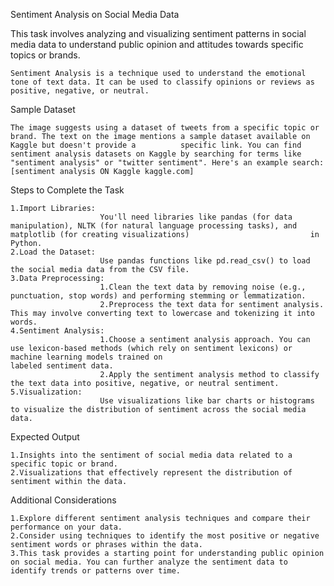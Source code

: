 Sentiment Analysis on Social Media Data

This task involves analyzing and visualizing sentiment patterns in social media data to understand public opinion and attitudes towards specific topics or brands.
    
    Sentiment Analysis is a technique used to understand the emotional tone of text data. It can be used to classify opinions or reviews as positive, negative, or neutral.

Sample Dataset

  
    The image suggests using a dataset of tweets from a specific topic or brand. The text on the image mentions a sample dataset available on Kaggle but doesn't provide a          specific link. You can find sentiment analysis datasets on Kaggle by searching for terms like "sentiment analysis" or "twitter sentiment". Here's an example search:            [sentiment analysis ON Kaggle kaggle.com]

Steps to Complete the Task

    1.Import Libraries: 
                        You'll need libraries like pandas (for data manipulation), NLTK (for natural language processing tasks), and matplotlib (for creating visualizations)                           in Python.
    2.Load the Dataset: 
                        Use pandas functions like pd.read_csv() to load the social media data from the CSV file.
    3.Data Preprocessing:
                        1.Clean the text data by removing noise (e.g., punctuation, stop words) and performing stemming or lemmatization.
                        2.Preprocess the text data for sentiment analysis. This may involve converting text to lowercase and tokenizing it into words.
    4.Sentiment Analysis:
                        1.Choose a sentiment analysis approach. You can use lexicon-based methods (which rely on sentiment lexicons) or machine learning models trained on                                 labeled sentiment data.
                        2.Apply the sentiment analysis method to classify the text data into positive, negative, or neutral sentiment.
    5.Visualization:
                        Use visualizations like bar charts or histograms to visualize the distribution of sentiment across the social media data.

Expected Output

    1.Insights into the sentiment of social media data related to a specific topic or brand.
    2.Visualizations that effectively represent the distribution of sentiment within the data.

Additional Considerations

    1.Explore different sentiment analysis techniques and compare their performance on your data.
    2.Consider using techniques to identify the most positive or negative sentiment words or phrases within the data.
    3.This task provides a starting point for understanding public opinion on social media. You can further analyze the sentiment data to identify trends or patterns over time.
